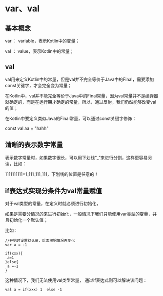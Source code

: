 # var、val

## 基本概念

 var ： variable，表示Kotlin中的变量；
 
 val ： value，表示Kotlin中的常量；
 
## val

val用来定义Kotlin中的常量，但是val并不完全等价于Java中的Final，需要添加const关键字，才会完全变为常量；

  在Kotlin中，val并不能完全等价于Java中的Final常量，因为val常量并不是编译器就确定的，而是在运行期才确定的常量，所以，通过反射，我们仍然能够改变val的值；

  在Kotlin中要定义类似Java的Final常量，可以通过const关键字修饰：

const val aa = "hahh"

## 清晰的表示数字常量

表示数字常量时，如果数字很长，可以用下划线“_”来进行分割，这样更容易阅读，比如：

1111111111=1_111_111_111，下划线的位置是任意的！


## if表达式实现分条件为val常量赋值

  对于val类型的常量，在定义时就必须进行初始化，

  如果是需要分情况的来进行初始化，一般情况下我们只能使用var类型的变量，并且初始化一个默认值；

  比如：

    //开始时设置默认值，后面根据情况再变化
    var a = -1
    
    if(xxx){
     a=1
    }else{
     a =-1
    }

  这种情况下，我们无法使用val类型常量，
通过if表达式则可以解决该问题：

    val a = if(xxx) 1  else -1
